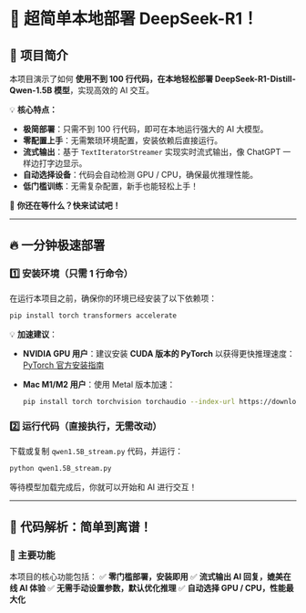 # 🚀 超简单本地部署 DeepSeek-R1！

## 📌 项目简介

本项目演示了如何 **使用不到 100 行代码，在本地轻松部署 DeepSeek-R1-Distill-Qwen-1.5B 模型**，实现高效的 AI 交互。

💡 **核心特点：**
- **极简部署**：只需不到 100 行代码，即可在本地运行强大的 AI 大模型。
- **零配置上手**：无需繁琐环境配置，安装依赖后直接运行。
- **流式输出**：基于 `TextIteratorStreamer` 实现实时流式输出，像 ChatGPT 一样边打字边显示。
- **自动选择设备**：代码会自动检测 GPU / CPU，确保最优推理性能。
- **低门槛训练**：无需复杂配置，新手也能轻松上手！

🎯 **你还在等什么？快来试试吧！**

---

## 🔥 一分钟极速部署

### 1️⃣ 安装环境（只需 1 行命令）
在运行本项目之前，确保你的环境已经安装了以下依赖项：

```bash
pip install torch transformers accelerate
```

💡 **加速建议**：
- **NVIDIA GPU 用户**：建议安装 **CUDA 版本的 PyTorch** 以获得更快推理速度：[PyTorch 官方安装指南](https://pytorch.org/get-started/locally/)
- **Mac M1/M2 用户**：使用 Metal 版本加速：
  
  ```bash
  pip install torch torchvision torchaudio --index-url https://download.pytorch.org/whl/cpu
  ```

### 2️⃣ 运行代码（直接执行，无需改动）
下载或复制 `qwen1.5B_stream.py` 代码，并运行：
```bash
python qwen1.5B_stream.py
```
等待模型加载完成后，你就可以开始和 AI 进行交互！

---

## 📜 代码解析：简单到离谱！

### 🎯 主要功能
本项目的核心功能包括：
✅ **零门槛部署，安装即用**
✅ **流式输出 AI 回复，媲美在线 AI 体验**
✅ **无需手动设置参数，默认优化推理**
✅ **自动选择 GPU / CPU，性能最大化**